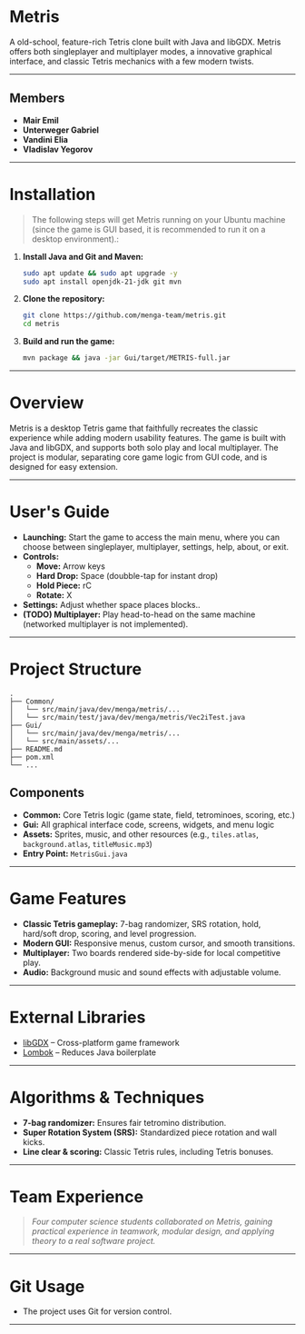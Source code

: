 # Metris

A old-school, feature-rich Tetris clone built with Java and libGDX. Metris offers both singleplayer and multiplayer modes, a innovative graphical interface, and
classic Tetris mechanics with a few modern twists.

---

## Members

- **Mair Emil**
- **Unterweger Gabriel**
- **Vandini Elia**
- **Vladislav Yegorov**

---

# Installation

> The following steps will get Metris running on your Ubuntu machine (since the game is GUI based, it is recommended to run it on a desktop
> environment).:

1. **Install Java and Git and Maven:**
   ```bash
   sudo apt update && sudo apt upgrade -y
   sudo apt install openjdk-21-jdk git mvn
   ```

2. **Clone the repository:**
   ```bash
   git clone https://github.com/menga-team/metris.git
   cd metris
   ```

3. **Build and run the game:**
   ```bash
   mvn package && java -jar Gui/target/METRIS-full.jar
   ```

---

# Overview

Metris is a desktop Tetris game that faithfully recreates the classic experience while adding modern usability features. The game is built with Java and libGDX,
and supports both solo play and local multiplayer. The project is modular, separating core game logic from GUI code, and is designed for easy extension.

---

# User's Guide

- **Launching:** Start the game to access the main menu, where you can choose between singleplayer, multiplayer, settings, help, about, or exit.
- **Controls:**
    - **Move:** Arrow keys
    - **Hard Drop:** Space (doubble-tap for instant drop)
    - **Hold Piece:** rC
    - **Rotate:** X
- **Settings:** Adjust whether space places blocks..
- **(TODO) Multiplayer:** Play head-to-head on the same machine (networked multiplayer is not implemented).

---

# Project Structure

```plaintext
.
├── Common/
│   └── src/main/java/dev/menga/metris/...
│   └── src/main/test/java/dev/menga/metris/Vec2iTest.java
├── Gui/
│   └── src/main/java/dev/menga/metris/...
│   └── src/main/assets/...
├── README.md
├── pom.xml
└── ...
```

## Components

- **Common:** Core Tetris logic (game state, field, tetrominoes, scoring, etc.)
- **Gui:** All graphical interface code, screens, widgets, and menu logic
- **Assets:** Sprites, music, and other resources (e.g., `tiles.atlas`, `background.atlas`, `titleMusic.mp3`)
- **Entry Point:** `MetrisGui.java`

---

# Game Features

- **Classic Tetris gameplay:** 7-bag randomizer, SRS rotation, hold, hard/soft drop, scoring, and level progression.
- **Modern GUI:** Responsive menus, custom cursor, and smooth transitions.
- **Multiplayer:** Two boards rendered side-by-side for local competitive play.
- **Audio:** Background music and sound effects with adjustable volume.

---

# External Libraries

- [libGDX](https://libgdx.com/) – Cross-platform game framework
- [Lombok](https://projectlombok.org/) – Reduces Java boilerplate

---

# Algorithms & Techniques

- **7-bag randomizer:** Ensures fair tetromino distribution.
- **Super Rotation System (SRS):** Standardized piece rotation and wall kicks.
- **Line clear & scoring:** Classic Tetris rules, including Tetris bonuses.

---

# Team Experience

> *Four computer science students collaborated on Metris, gaining practical experience in teamwork, modular design, and applying theory to a real software
project.*

---

# Git Usage

- The project uses Git for version control.

---